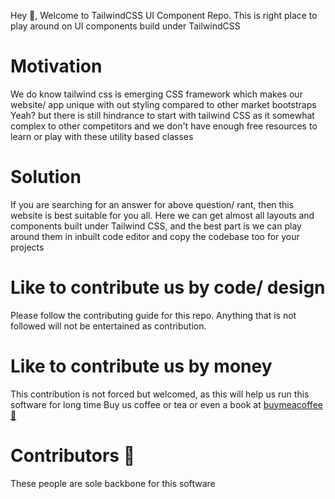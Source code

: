 Hey 👋, Welcome to TailwindCSS UI Component Repo. This is right place to play around on UI components build under TailwindCSS

# Motivation
We do know tailwind css is emerging CSS framework which makes our website/ app unique with out styling compared to other market bootstraps
Yeah? but there is still hindrance to start with tailwind CSS as it somewhat complex to other competitors and we don't have enough
free resources to learn or play with these utility based classes

# Solution
If you are searching for an answer for above question/ rant, then this website is best suitable for you all. Here we can get almost all layouts and components built under Tailwind CSS, and the best part is we can play around them in inbuilt code editor and copy the codebase too for your projects

# Like to contribute us by code/ design
Please follow the contributing guide for this repo. Anything that is not followed will not be entertained as contribution.

# Like to contribute us by money
This contribution is not forced but welcomed, as this will help us run this software for long time
Buy us coffee or tea or even a book at [buymeacoffee 🍵](https://www.buymeacoffee.com/jsvigneshkanna?new=1)

# Contributors 🎉
These people are sole backbone for this software
